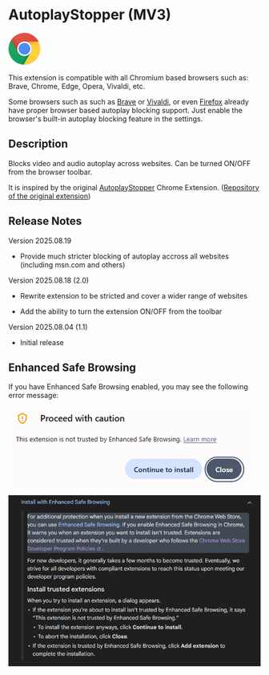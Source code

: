 # AutoplayStopper (MV3)

[![Chrome](assets/chrome.png "Chrome")](https://chromewebstore.google.com/detail/autoplaystopper-mv3/gcendpekmacfohmhhkbhejjfbepkkkib)

This extension is compatible with all Chromium based browsers such as: Brave, Chrome, Edge, Opera, Vivaldi, etc.

Some browsers such as such as [Brave](https://brave.com) or [Vivaldi](https://vivaldi.com), or even [Firefox](https://www.firefox.com) already have proper browser based autoplay blocking support. Just enable the browser's built-in autoplay blocking feature in the settings.

## Description

Blocks video and audio autoplay across websites. Can be turned ON/OFF from the browser toolbar.

It is inspired by the original [AutoplayStopper](https://chromewebstore.google.com/detail/AutoplayStopper/ejddcgojdblidajhngkogefpkknnebdh) Chrome Extension. ([Repository of the original extension](https://github.com/kenijo/AutoplayStopperMV2))

## Release Notes

Version 2025.08.19

- Provide much stricter blocking of autoplay accross all websites (including msn.com and others)

Version 2025.08.18 (2.0)

- Rewrite extension to be stricted and cover a wider range of websites

- Add the ability to turn the extension ON/OFF from the toolbar

Version 2025.08.04 (1.1)

- Initial release

## Enhanced Safe Browsing

If you have Enhanced Safe Browsing enabled, you may see the following error message:

![Proceed with caution](assets/proceed_with_caution.png "Proceed with caution")

![Enhanced Safe Browsing](assets/enhanced_safe_browsing.png "Enhanced Safe Browsing")
